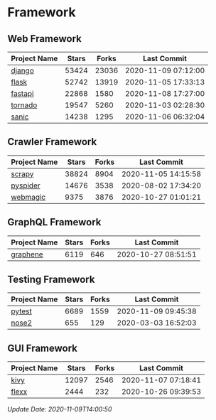 # Framework

## Web Framework
| Project Name | Stars | Forks | Last Commit |
| ------------ | ----- | ----- | ----------- |
| [django](https://github.com/django/django) | 53424 | 23036 | 2020-11-09 07:12:00 |
| [flask](https://github.com/pallets/flask) | 52742 | 13919 | 2020-11-05 17:33:13 |
| [fastapi](https://github.com/tiangolo/fastapi) | 22868 | 1580 | 2020-11-08 17:27:00 |
| [tornado](https://github.com/tornadoweb/tornado) | 19547 | 5260 | 2020-11-03 02:28:30 |
| [sanic](https://github.com/huge-success/sanic) | 14238 | 1295 | 2020-11-06 06:32:04 |

## Crawler Framework
| Project Name | Stars | Forks | Last Commit |
| ------------ | ----- | ----- | ----------- |
| [scrapy](https://github.com/scrapy/scrapy) | 38824 | 8904 | 2020-11-05 14:15:58 |
| [pyspider](https://github.com/binux/pyspider) | 14676 | 3538 | 2020-08-02 17:34:20 |
| [webmagic](https://github.com/code4craft/webmagic) | 9375 | 3876 | 2020-10-27 01:01:21 |

## GraphQL Framework
| Project Name | Stars | Forks | Last Commit |
| ------------ | ----- | ----- | ----------- |
| [graphene](https://github.com/graphql-python/graphene) | 6119 | 646 | 2020-10-27 08:51:51 |

## Testing Framework
| Project Name | Stars | Forks | Last Commit |
| ------------ | ----- | ----- | ----------- |
| [pytest](https://github.com/pytest-dev/pytest) | 6689 | 1559 | 2020-11-09 09:45:38 |
| [nose2](https://github.com/nose-devs/nose2) | 655 | 129 | 2020-03-03 16:52:03 |

## GUI Framework
| Project Name | Stars | Forks | Last Commit |
| ------------ | ----- | ----- | ----------- |
| [kivy](https://github.com/kivy/kivy) | 12097 | 2546 | 2020-11-07 07:18:41 |
| [flexx](https://github.com/flexxui/flexx) | 2444 | 232 | 2020-10-26 09:39:53 |

*Update Date: 2020-11-09T14:00:50*